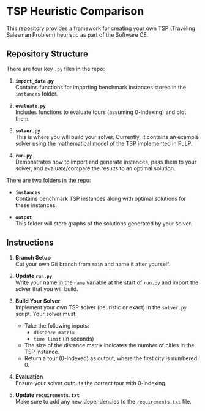 # TSP Heuristic Comparison

This repository provides a framework for creating your own TSP (Traveling Salesman Problem) heuristic as part of the Software CE.

## Repository Structure

There are four key `.py` files in the repo:

1. **`import_data.py`**  
   Contains functions for importing benchmark instances stored in the `instances` folder.

2. **`evaluate.py`**  
   Includes functions to evaluate tours (assuming 0-indexing) and plot them.

3. **`solver.py`**  
   This is where you will build your solver. Currently, it contains an example solver using the mathematical model of the TSP implemented in PuLP.

4. **`run.py`**  
   Demonstrates how to import and generate instances, pass them to your solver, and evaluate/compare the results to an optimal solution.

There are two folders in the repo:

- **`instances`**  
  Contains benchmark TSP instances along with optimal solutions for these instances.

- **`output`**  
  This folder will store graphs of the solutions generated by your solver.

## Instructions

1. **Branch Setup**  
   Cut your own Git branch from `main` and name it after yourself.

2. **Update `run.py`**  
   Write your name in the `name` variable at the start of `run.py` and import the solver that you will build.

3. **Build Your Solver**  
   Implement your own TSP solver (heuristic or exact) in the `solver.py` script. Your solver must:
   - Take the following inputs:
     - `distance matrix`  
     - `time limit` (in seconds)
   - The size of the distance matrix indicates the number of cities in the TSP instance.
   - Return a tour (0-indexed) as output, where the first city is numbered 0.

4. **Evaluation**  
   Ensure your solver outputs the correct tour with 0-indexing.

5. **Update `requirements.txt`**  
   Make sure to add any new dependencies to the `requirements.txt` file.
